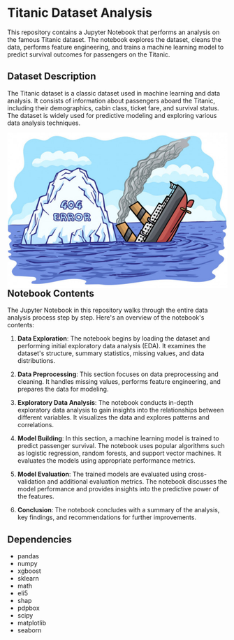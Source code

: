 # Titanic Dataset Analysis

This repository contains a Jupyter Notebook that performs an analysis on the famous Titanic dataset. The notebook explores the dataset, cleans the data, performs feature engineering, and trains a machine learning model to predict survival outcomes for passengers on the Titanic.

## Dataset Description

The Titanic dataset is a classic dataset used in machine learning and data analysis. It consists of information about passengers aboard the Titanic, including their demographics, cabin class, ticket fare, and survival status. The dataset is widely used for predictive modeling and exploring various data analysis techniques.

<img src="github-imgs/titanic.jpg" style="float: left; text-align: center;">


## Notebook Contents

The Jupyter Notebook in this repository walks through the entire data analysis process step by step. Here's an overview of the notebook's contents:

1. **Data Exploration**: The notebook begins by loading the dataset and performing initial exploratory data analysis (EDA). It examines the dataset's structure, summary statistics, missing values, and data distributions.

2. **Data Preprocessing**: This section focuses on data preprocessing and cleaning. It handles missing values, performs feature engineering, and prepares the data for modeling.

3. **Exploratory Data Analysis**: The notebook conducts in-depth exploratory data analysis to gain insights into the relationships between different variables. It visualizes the data and explores patterns and correlations.

4. **Model Building**: In this section, a machine learning model is trained to predict passenger survival. The notebook uses popular algorithms such as logistic regression, random forests, and support vector machines. It evaluates the models using appropriate performance metrics.

5. **Model Evaluation**: The trained models are evaluated using cross-validation and additional evaluation metrics. The notebook discusses the model performance and provides insights into the predictive power of the features.

6. **Conclusion**: The notebook concludes with a summary of the analysis, key findings, and recommendations for further improvements.

## Dependencies
* pandas
* numpy
* xgboost
* sklearn
* math
* eli5
* shap
* pdpbox
* scipy
* matplotlib
* seaborn

